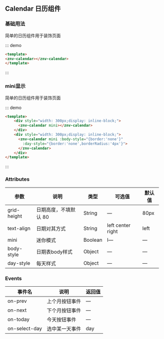## Calendar 日历组件

<template>
    <div class="global-anchor">
      <znv-anchor :scroll-offset="100">
        <znv-anchor-link href="#ji-chu-yong-fa" title="基础用法"></znv-anchor-link>
        <znv-anchor-link href="#mini-xian-shi" title="mini显示"></znv-anchor-link>
        <znv-anchor-link href="#attributes" title="Attributes"></znv-anchor-link>
      </znv-anchor>
    </div>
</template>

### 基础用法

简单的日历组件用于装饰页面

::: demo
```html
<template>
<znv-calendar></znv-calendar>
</template>
```
:::

### mini显示

简单的日历组件用于装饰页面

::: demo
```html
<template>
    <div style="width: 300px;display: inline-block;">
      <znv-calendar mini></znv-calendar>
    </div>
    <div style="width: 300px;display: inline-block;">
      <znv-calendar mini :body-style="{border:'none'}" 
        :day-style="{border:'none',borderRadius:'4px'}">
      </znv-calendar>
    </div>
</template>
```
:::

### Attributes

| 参数      | 说明    | 类型      | 可选值       | 默认值   |
|---------- |-------- |---------- |-------------  |-------- |
| grid-height | 日期高度，不填默认 80  | String  |  —   |   80px  |
| text-align  | 日期对其方式 | String  | left center right |   left  |
| mini | 迷你模式 | Boolean  | l—  |   —  |
| body-style   | 日期表body样式 | Object  | —  |   —  |
| day-style  | 每天样式 | Object  | —  |   —  |

### Events

| 事件名      | 说明    | 返回值      |
|---------- |-------- |---------- |
| on-prev  | 上个月按钮事件  | —  |
| on-next  | 下个月按钮事件  | —  |
| on-today  | 今天按钮事件  | —  |
| on-select-day  | 选中某一天事件  | day |
